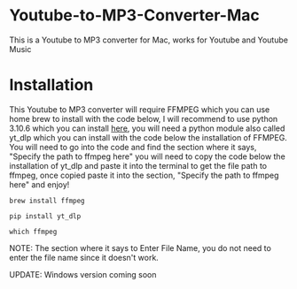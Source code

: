 # Youtube-to-MP3-Converter-Mac

This is a Youtube to MP3 converter for Mac, works for Youtube and Youtube Music

# Installation


This Youtube to MP3 converter will require FFMPEG which you can use home brew to install with the code below, I will recommend to use python 3.10.6 which you can install [here](https://www.python.org/downloads/release/python-3106/), you will need a python module also called yt_dlp which you can install with the code below the installation of FFMPEG. You will need to go into the code and find the section where it says, "Specify the path to ffmpeg here" you will need to copy the code below the installation of yt_dlp and paste it into the terminal to get the file path to ffmpeg, once copied paste it into the section, "Specify the path to ffmpeg here" and enjoy!

```
brew install ffmpeg
```
```
pip install yt_dlp
```
```
which ffmpeg
```

NOTE: The section where it says to Enter File Name, you do not need to enter the file name since it doesn't work.

UPDATE: Windows version coming soon
